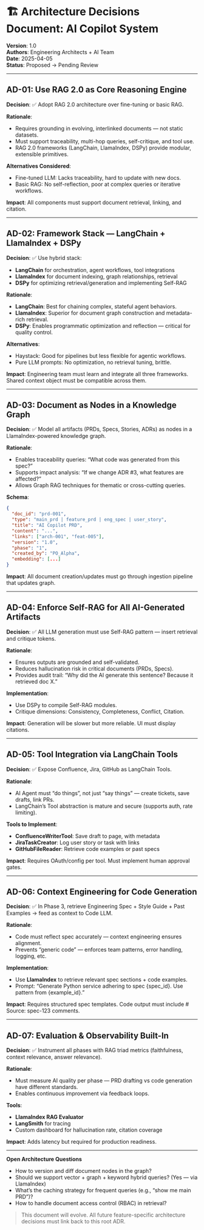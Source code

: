 # 🏗️ Architecture Decisions Document: AI Copilot System

**Version**: 1.0  
**Authors**: Engineering Architects + AI Team  
**Date**: 2025-04-05  
**Status**: Proposed → Pending Review

---

## AD-01: Use RAG 2.0 as Core Reasoning Engine

**Decision**: ✅ Adopt RAG 2.0 architecture over fine-tuning or basic RAG.

**Rationale**:
- Requires grounding in evolving, interlinked documents — not static datasets.
- Must support traceability, multi-hop queries, self-critique, and tool use.
- RAG 2.0 frameworks (LangChain, LlamaIndex, DSPy) provide modular, extensible primitives.

**Alternatives Considered**:
- Fine-tuned LLM: Lacks traceability, hard to update with new docs.
- Basic RAG: No self-reflection, poor at complex queries or iterative workflows.

**Impact**: All components must support document retrieval, linking, and citation.

---

## AD-02: Framework Stack — LangChain + LlamaIndex + DSPy

**Decision**: ✅ Use hybrid stack:

- **LangChain** for orchestration, agent workflows, tool integrations
- **LlamaIndex** for document indexing, graph relationships, retrieval
- **DSPy** for optimizing retrieval/generation and implementing Self-RAG

**Rationale**:
- **LangChain**: Best for chaining complex, stateful agent behaviors.
- **LlamaIndex**: Superior for document graph construction and metadata-rich retrieval.
- **DSPy**: Enables programmatic optimization and reflection — critical for quality control.

**Alternatives**:
- Haystack: Good for pipelines but less flexible for agentic workflows.
- Pure LLM prompts: No optimization, no retrieval tuning, brittle.

**Impact**: Engineering team must learn and integrate all three frameworks. Shared context object must be compatible across them.

---

## AD-03: Document as Nodes in a Knowledge Graph

**Decision**: ✅ Model all artifacts (PRDs, Specs, Stories, ADRs) as nodes in a LlamaIndex-powered knowledge graph.

**Rationale**:
- Enables traceability queries: “What code was generated from this spec?”
- Supports impact analysis: “If we change ADR #3, what features are affected?”
- Allows Graph RAG techniques for thematic or cross-cutting queries.

**Schema**:
```json
{
  "doc_id": "prd-001",
  "type": "main_prd | feature_prd | eng_spec | user_story",
  "title": "AI Copilot PRD",
  "content": "...",
  "links": ["arch-001", "feat-005"],
  "version": "1.0",
  "phase": "1",
  "created_by": "PO_Alpha",
  "embedding": [...]
}
```

**Impact**: All document creation/updates must go through ingestion pipeline that updates graph.

---

## AD-04: Enforce Self-RAG for All AI-Generated Artifacts

**Decision**: ✅ All LLM generation must use Self-RAG pattern — insert retrieval and critique tokens.

**Rationale**:
- Ensures outputs are grounded and self-validated.
- Reduces hallucination risk in critical documents (PRDs, Specs).
- Provides audit trail: “Why did the AI generate this sentence? Because it retrieved doc X.”

**Implementation**:
- Use DSPy to compile Self-RAG modules.
- Critique dimensions: Consistency, Completeness, Conflict, Citation.

**Impact**: Generation will be slower but more reliable. UI must display citations.

---

## AD-05: Tool Integration via LangChain Tools

**Decision**: ✅ Expose Confluence, Jira, GitHub as LangChain Tools.

**Rationale**:
- AI Agent must “do things”, not just “say things” — create tickets, save drafts, link PRs.
- LangChain’s Tool abstraction is mature and secure (supports auth, rate limiting).

**Tools to Implement**:
- **ConfluenceWriterTool**: Save draft to page, with metadata
- **JiraTaskCreator**: Log user story or task with links
- **GitHubFileReader**: Retrieve code examples or past specs

**Impact**: Requires OAuth/config per tool. Must implement human approval gates.

---

## AD-06: Context Engineering for Code Generation

**Decision**: ✅ In Phase 3, retrieve Engineering Spec + Style Guide + Past Examples → feed as context to Code LLM.

**Rationale**:
- Code must reflect spec accurately — context engineering ensures alignment.
- Prevents “generic code” — enforces team patterns, error handling, logging, etc.

**Implementation**:
- Use **LlamaIndex** to retrieve relevant spec sections + code examples.
- Prompt: “Generate Python service adhering to spec {spec_id}. Use pattern from {example_id}.”

**Impact**: Requires structured spec templates. Code output must include # Source: spec-123 comments.

---

## AD-07: Evaluation & Observability Built-In

**Decision**: ✅ Instrument all phases with RAG triad metrics (faithfulness, context relevance, answer relevance).

**Rationale**:
- Must measure AI quality per phase — PRD drafting vs code generation have different standards.
- Enables continuous improvement via feedback loops.

**Tools**:
- **LlamaIndex RAG Evaluator**
- **LangSmith** for tracing
- Custom dashboard for hallucination rate, citation coverage

**Impact**: Adds latency but required for production readiness.

---

**Open Architecture Questions**

- How to version and diff document nodes in the graph?
- Should we support vector + graph + keyword hybrid queries? (Yes — via LlamaIndex)
- What’s the caching strategy for frequent queries (e.g., “show me main PRD”)?
- How to handle document access control (RBAC) in retrieval?

> This document will evolve. All future feature-specific architecture decisions must link back to this root ADR. 